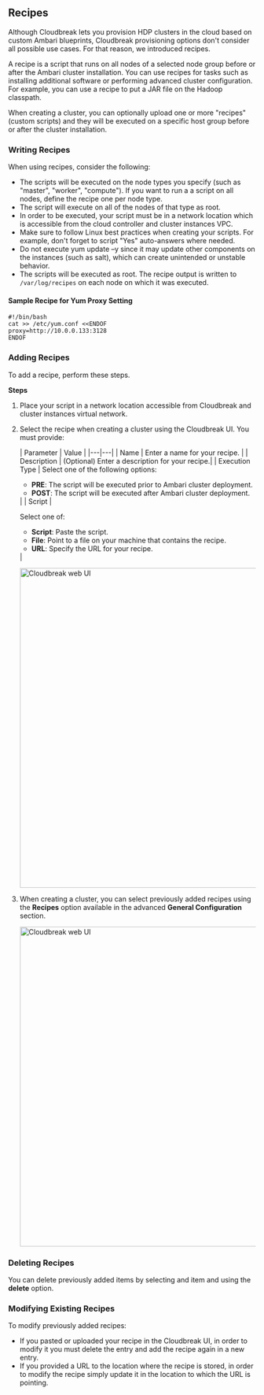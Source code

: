 ## Recipes

Although Cloudbreak lets you provision HDP clusters in the cloud based on custom Ambari blueprints, Cloudbreak provisioning options don't consider all possible use cases. For that reason, we introduced recipes. 

A recipe is a script that runs on all nodes of a selected node group before or after the Ambari cluster installation. You can use recipes for tasks such as installing additional software or performing advanced cluster configuration. For example, you can use a recipe to put a JAR file on the Hadoop classpath.

When creating a cluster, you can optionally upload one or more "recipes" (custom scripts) and they will be executed on a specific host group before or after the cluster installation. 


### Writing Recipes

When using recipes, consider the following:

* The scripts will be executed on the node types you specify (such as "master", "worker", "compute"). If you want to run a a script on all nodes, define the recipe one per node type.  
* The script will execute on all of the nodes of that type as root.  
* In order to be executed, your script must be in a network location which is accessible from the cloud controller and cluster instances VPC.  
* Make sure to follow Linux best practices when creating your scripts. For example, don't forget to script "Yes" auto-answers where needed.  
* Do not execute yum update –y since it may update other components on the instances (such as salt), which can create unintended or unstable behavior.   
* The scripts will be executed as root. The recipe output is written to `/var/log/recipes` on each node on which it was executed.
 

#### Sample Recipe for Yum Proxy Setting

```
#!/bin/bash
cat >> /etc/yum.conf <<ENDOF
proxy=http://10.0.0.133:3128
ENDOF
```

### Adding Recipes

To add a recipe, perform these steps.

**Steps**

1. Place your script in a network location accessible from Cloudbreak and cluster instances virtual network. 
  
2. Select the recipe when creating a cluster using the Cloudbreak UI. You must provide:

    | Parameter | Value |
|---|---|
| Name | Enter a name for your recipe. |
| Description | (Optional) Enter a description for your recipe.|
| Execution Type | Select one of the following options: <ul><li>**PRE**: The script will be executed prior to Ambari cluster deployment.</li><li>**POST**: The script will be executed after Ambari cluster deployment.</li></ul>|
| Script | <p>Select one of: <ul><li>**Script**: Paste the script.</li><li> **File**: Point to a file on your machine that contains the recipe.</li><li> **URL**: Specify the URL for your recipe.</li></ul> |

    <a href="../images/recipe-add.png" target="_blank" title="click to enlarge"><img src="../images/recipe-add.png" width="650" title="Cloudbreak web UI"></a> 
    
3. When creating a cluster, you can select previously added recipes using the **Recipes** option available in the advanced **General Configuration** section. 

    <a href="../images/recipe-select.png" target="_blank" title="click to enlarge"><img src="../images/recipe-select.png" width="650" title="Cloudbreak web UI"></a> 
    
[comment]: <> (Provide more details once the new UI is ready.)


### Deleting Recipes

You can delete previously added items by selecting and item and using the **delete** option. 

### Modifying Existing Recipes 

To modify previously added recipes:

* If you pasted or uploaded your recipe in the Cloudbreak UI, in order to modify it you must delete the entry and add the recipe again in a new entry.   
* If you provided a URL to the location where the recipe is stored, in order to modify the recipe simply update it in the location to which the URL is pointing.       


